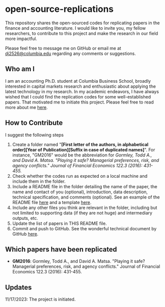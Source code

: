 # open-source-replications
This repository shares the open-sourced codes for replicating papers in the finance and accounting literature. I would like to invite you, my fellow researchers, to contribute to this project and make the research in our field more impactful. 

Please feel free to message me on GitHub or email me at dj2526@columbia.edu regarding any comments or suggestions. 

## Who am I 
I am an accounting Ph.D. student at Columbia Business School, broadly interested in capital markets research and enthusiastic about applying the latest technology in my research. In my academic endeavors, I have always wished that I could find the replication codes for some well-established papers. That motivated me to initiate this project. Please feel free to read more about me [here](https://d-jiao.github.io/homepage/). 

## How to Contribute
I suggest the following steps
1. Create a folder named "**\[First letter of the authors, in alphabetical order\]\[Year of Publication\]\[Suffix in case of duplicated names\]**". For instance, "GM2016" would be the abbreviation for *Gormley, Todd A., and David A. Matsa. "Playing it safe? Managerial preferences, risk, and agency conflicts." Journal of Financial Economics 122.3 (2016): 431-455.*
2. Check whether the codes run as expected on a local machine and include them in the folder.
3. Include a README file in the folder detailing the name of the paper, the name and contact of you (optional), introduction, data description, technical specification, and comments (optional). See an example of the README file [here](https://github.com/d-jiao/open-source-replications/blob/main/GM2016/README.md) and a template [here](https://github.com/d-jiao/open-source-replications/blob/main/README-sample.md).
4. Include any other files you think are relevant in the folder, including but not limited to supporting data (if they are not huge) and intermediary outputs, etc. 
6. Update the list of papers in THIS README file. 
7. Commit and push to GitHub. See the wonderful technical document by GitHub [here](https://docs.github.com/en/get-started/quickstart/contributing-to-projects).

## Which papers have been replicated
- **GM2016**: Gormley, Todd A., and David A. Matsa. "Playing it safe? Managerial preferences, risk, and agency conflicts." Journal of Financial Economics 122.3 (2016): 431-455.

## Updates
11/17/2023: The project is initiated. 
